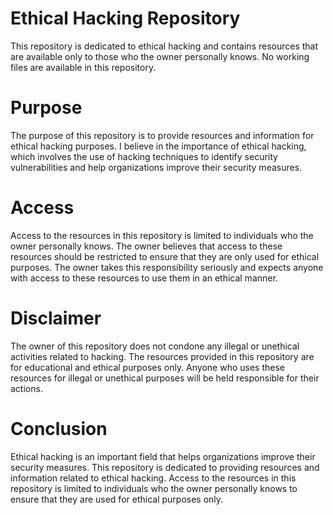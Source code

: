# Ethical Hacking Repository

This repository is dedicated to ethical hacking and contains resources that are available only to those who the owner personally knows. No working files are available in this repository.

# Purpose
The purpose of this repository is to provide resources and information for ethical hacking purposes. I believe in the importance of ethical hacking, which involves the use of hacking techniques to identify security vulnerabilities and help organizations improve their security measures.

# Access
Access to the resources in this repository is limited to individuals who the owner personally knows. The owner believes that access to these resources should be restricted to ensure that they are only used for ethical purposes. The owner takes this responsibility seriously and expects anyone with access to these resources to use them in an ethical manner.

# Disclaimer
The owner of this repository does not condone any illegal or unethical activities related to hacking. The resources provided in this repository are for educational and ethical purposes only. Anyone who uses these resources for illegal or unethical purposes will be held responsible for their actions.

# Conclusion
Ethical hacking is an important field that helps organizations improve their security measures. This repository is dedicated to providing resources and information related to ethical hacking. Access to the resources in this repository is limited to individuals who the owner personally knows to ensure that they are used for ethical purposes only.
